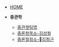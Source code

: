 

- [HOME](/)

- **중관학**

  - [중관챗팅앱](paper/중관학/중관학-챗팅앱.md)
  - [중론청목소-김성철](paper/중관학/중론청목소-김성철.md)
  - [중론월칭소-김정근](paper/중관학/중론월칭소-김정근.md)